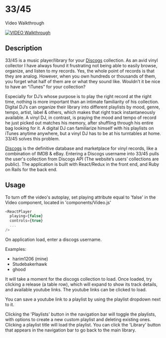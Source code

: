 # 33/45

Video Walkthrough

[![VIDEO Walkthrough](https://img.youtube.com/vi/eUfrS3I5nzc/0.jpg)](https://www.youtube.com/watch?v=eUfrS3I5nzc)

## Description

33/45 is a music player/library for your [Discogs](https://www.discogs.com/) collection. As an avid vinyl collector I have always found it frustrating not being able to easily browse, organize, and listen to my records. Yes, the whole point of records is that they are analog. However, when you own hundreds or thousands of them, you forget what half of them are or what they sound like. Wouldn’t it be nice to have an “iTunes” for your collection?

Especially for DJ’s whose purpose is to play the right record at the right time, nothing is more important than an intimate familiarity of his collection. Digital DJ’s can organize their library into different playlists by mood, genre, tempo, artist, label & others, which makes that right track instantaneously available. A vinyl DJ, in contrast, is praying the mood and tempo of record he just picked out matches his memory, after shuffling through his entire bag looking for it. A digital DJ can familiarize himself with his playlists on iTunes anytime anywhere, but a vinyl DJ has to be at his turntables at home. 33/45 solves this problem.

[Discogs](https://www.discogs.com/) is the definitive database and marketplace for vinyl records, like a combination of IMDB & eBay. Entering a Discogs username into 33/45 pulls the user's collection from Discogs API (The website’s users’ collections are public). The application is built with React/Redux in the front end, and Ruby on Rails for the back end.

## Usage

To turn off the video's autoplay, set playing attribute equal to 'false' in the Video component, located in 'components/Video.js'

```javascript
<ReactPlayer
  playing={false}
  controls={true}
  ...
/>
```

On application load, enter a discogs username.

Examples:
- harim1206 (mine)
- Studebakerhawk
- ghood

It will take a moment for the discogs collection to load. Once loaded, try clicking a release (a table row), which will expand to show its track details, and available youtube links. The youtube links can be clicked to load.

You can save a youtube link to a playlist by using the playlist dropdown next to it.

Clicking the 'Playlists' button in the navigation bar will toggle the playlists, with options to create a new custom playlist and deleting existing ones. Clicking a playlist title will load the playlist. You can click the 'Library' button that appears in the navigation bar to go back to the main library.
